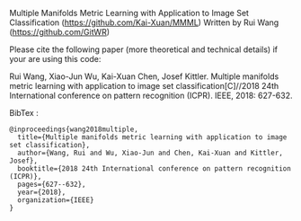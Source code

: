 ﻿Multiple Manifolds Metric Learning with Application to Image Set Classification (https://github.com/Kai-Xuan/MMML) 
Written by Rui Wang (https://github.com/GitWR) 

Please cite the following paper (more theoretical and technical details) if your are using this code:

Rui Wang, Xiao-Jun Wu, Kai-Xuan Chen, Josef Kittler. Multiple manifolds metric learning with application to image set classification[C]//2018 24th International conference on pattern recognition (ICPR). IEEE, 2018: 627-632.

BibTex : 
```
@inproceedings{wang2018multiple,
  title={Multiple manifolds metric learning with application to image set classification},
  author={Wang, Rui and Wu, Xiao-Jun and Chen, Kai-Xuan and Kittler, Josef},
  booktitle={2018 24th International conference on pattern recognition (ICPR)},
  pages={627--632},
  year={2018},
  organization={IEEE}
}
```




